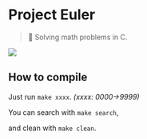 # Project Euler
> 📜 Solving math problems in C.

<img src="https://projecteuler.net/profile/MakiXx.png">

## How to compile

Just run `make xxxx`. *(xxxx: 0000->9999)*

You can search with `make search`,

and clean with `make clean`.